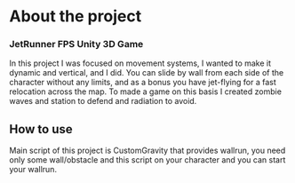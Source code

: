 # About the project
### JetRunner FPS Unity 3D Game
In this project I was focused on movement systems, I wanted to make it dynamic and vertical, and I did. You can slide by wall from each side of the character without any limits, and as a bonus you have jet-flying for a fast relocation across the map. To made a game on this basis I created zombie waves and station to defend and radiation to avoid.
## How to use
Main script of this project is CustomGravity that provides wallrun, you need only some wall/obstacle and this script on your character and you can start your wallrun.

